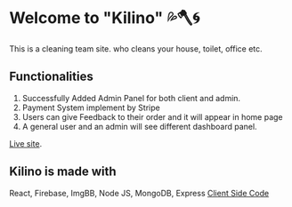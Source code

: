 # Welcome to "Kilino" 💦🪓🌀

This is a cleaning team site. who cleans your house, toilet, office etc.

## Functionalities
1. Successfully Added Admin Panel for both client and admin.
2. Payment System implement by Stripe
3. Users can give Feedback to their order and it will appear in home page
4. A general user and an admin will see different dashboard panel.


[Live site](https://kilino.web.app/home).

## Kilino is made with
React, Firebase, ImgBB, Node JS, MongoDB, Express
[Client Side Code](https://github.com/Abu-Hojayfa/Kilino-Client-side)

